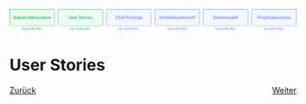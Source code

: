 ![Meilenstein 2: User Stories bis zum 19.06.2022](../assets/progress-02.png)

# User Stories

<div style="display: flex; justify-content: space-between;">
  <a href="../stakeholderanalyse">Zurück</a>
  <a href="../click-prototyp">Weiter</a>
</div>